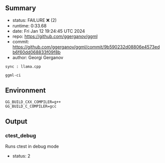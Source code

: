 ## Summary

- status:  FAILURE ❌ (2)
- runtime: 0:33.68
- date:    Fri Jan 12 19:24:45 UTC 2024
- repo:    https://github.com/ggerganov/ggml
- commit:  https://github.com/ggerganov/ggml/commit/9b590232d08806e4573edb6f60dd068833f09f8b
- author:  Georgi Gerganov
```
sync : llama.cpp

ggml-ci
```

## Environment

```
GG_BUILD_CXX_COMPILER=g++
GG_BUILD_C_COMPILER=gcc
```

## Output

### ctest_debug

Runs ctest in debug mode
- status: 2
```

```

